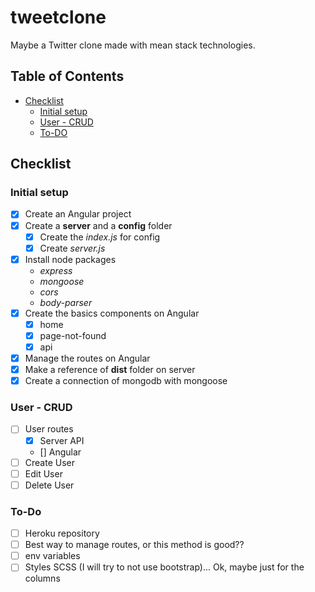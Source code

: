 # tweetclone

Maybe a Twitter clone made with mean stack technologies.

## Table of Contents
* [Checklist](#cheklist)
  * [Initial setup](#initial-setup)
  * [User - CRUD](#user---crud)
  * [To-DO](#to-do)


## Checklist
### Initial setup
* [x] Create an Angular project
* [x] Create a **server** and a **config** folder
  * [x] Create the _index.js_ for config
  * [x] Create _server.js_
* [x] Install node packages
  * _express_
  * _mongoose_
  * _cors_
  * _body-parser_
* [x] Create the basics components on Angular
  * [x] home
  * [x] page-not-found
  * [x] api
* [x] Manage the routes on Angular
* [x] Make a reference of **dist** folder on server
* [x] Create a connection of mongodb with mongoose

### User - CRUD
* [ ] User routes
  * [x] Server API
  * [] Angular
* [ ] Create User
* [ ] Edit User
* [ ] Delete User

### To-Do
* [ ] Heroku repository
* [ ] Best way to manage routes, or this method is good??
* [ ] env variables
* [ ] Styles SCSS (I will try to not use bootstrap)... Ok, maybe just for the columns
